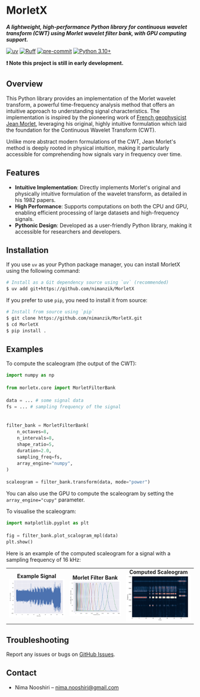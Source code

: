 # MorletX

***A lightweight, high-performance Python library for continuous wavelet transform (CWT) using Morlet wavelet filter bank, with GPU computing support.***

[![uv](https://img.shields.io/endpoint?url=https://raw.githubusercontent.com/astral-sh/uv/main/assets/badge/v0.json)](https://github.com/astral-sh/uv)
[![Ruff](https://img.shields.io/endpoint?url=https://raw.githubusercontent.com/astral-sh/ruff/main/assets/badge/v2.json)](https://github.com/astral-sh/ruff)
[![pre-commit](https://img.shields.io/badge/pre--commit-enabled-brightgreen?logo=pre-commit&logoColor=white)](https://pre-commit.com/)
[![Python 3.10+](https://img.shields.io/badge/Python-3.12+-blue.svg)](https://python.org/)

**❗ Note this project is still in early development.**

## Overview

This Python library provides an implementation of the Morlet wavelet transform, a powerful time-frequency analysis method that offers an intuitive approach to understanding signal characteristics. The implementation is inspired by the pioneering work of [French geophysicist Jean Morlet](https://en.wikipedia.org/wiki/Jean_Morlet), leveraging his original, highly intuitive formulation which laid the foundation for the Continuous Wavelet Transform (CWT).

Unlike more abstract modern formulations of the CWT, Jean Morlet's method is deeply rooted in physical intuition, making it particularly accessible for comprehending how signals vary in frequency over time.

## Features

- **Intuitive Implementation**: Directly implements Morlet's original and physically intuitive formulation of the wavelet transform, as detailed in his 1982 papers.
- **High Performance**: Supports computations on both the CPU and GPU, enabling efficient processing of large datasets and high-frequency signals.
- **Pythonic Design**: Developed as a user-friendly Python library, making it accessible for researchers and developers.

## Installation

If you use `uv` as your Python package manager, you can install MorletX using the following command:

```bash
# Install as a Git dependency source using `uv` (recommended)
$ uv add git+https://github.com/nimanzik/MorletX
```

If you prefer to use `pip`, you need to install it from source:

```bash
# Install from source using `pip`
$ git clone https://github.com/nimanzik/MorletX.git
$ cd MorletX
$ pip install .
```

## Examples

To compute the scaleogram (the output of the CWT):

```python
import numpy as np

from morletx.core import MorletFilterBank

data = ... # some signal data
fs = ... # sampling frequency of the signal


filter_bank = MorletFilterBank(
    n_octaves=8,
    n_intervals=8,
    shape_ratio=5,
    duration=2.0,
    sampling_freq=fs,
    array_engine="numpy",
)

scaleogram = filter_bank.transform(data, mode="power")
```

You can also use the GPU to compute the scaleogram by setting the `array_engine="cupy"` parameter.

To visualise the scaleogram:

```python
import matplotlib.pyplot as plt

fig = filter_bank.plot_scalogram_mpl(data)
plt.show()
```

Here is an example of the computed scaleogram for a signal with a sampling frequency of 16 kHz:

<div align="center">
<table>
<tr>
<td align="center">
<strong>Example Signal</strong><br>
<img src="assets/images/01_example_signal.png" alt="Example Signal" width="100%">
</td>
<td align="center">
<strong>Morlet Filter Bank</strong><br>
<img src="assets/images/02_filter_bank.png" alt="Morlet Filter Bank" width="100%">
</td>
<td align="center">
<strong>Computed Scaleogram</strong><br>
<img src="assets/images/03_scalogram.png" alt="Computed Scaleogram" width="100%">
</td>
</tr>
</table>
</div>

## Troubleshooting

Report any issues or bugs on [GitHub Issues](https://github.com/nimanzik/MorletX/issues).

## Contact

- Nima Nooshiri – [nima.nooshiri@gmail.com](mailto:nima.nooshiri@gmail.com)

